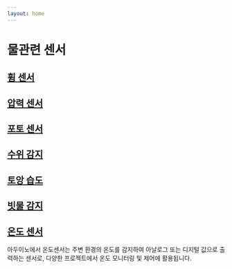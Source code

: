```yaml
---
layout: home
---
```


# 물관련 센서

## [휨 센서](./150_휨센서)

## [압력 센서](./151_압력센서)

## [포토 센서](./152_포토센서)

## [수위 감지](./153_수위감지)

## [토앙 습도](./154_토양습도)

## [빗물 감지](./155_빛물감지)

## [온도 센서](./156_온도센서)
아두이노에서 온도센서는 주변 환경의 온도를 감지하여 아날로그 또는 디지털 값으로 출력하는 센서로, 다양한 프로젝트에서 온도 모니터링 및 제어에 활용됩니다.
